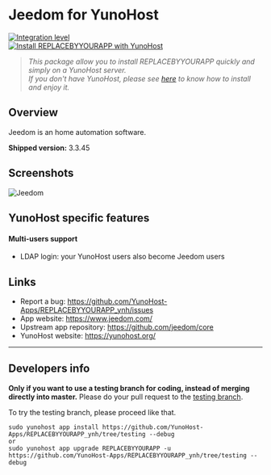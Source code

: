 Jeedom for YunoHost
========

[![Integration level](https://dash.yunohost.org/integration/REPLACEBYYOURAPP.svg)](https://dash.yunohost.org/appci/app/REPLACEBYYOURAPP)  
[![Install REPLACEBYYOURAPP with YunoHost](https://install-app.yunohost.org/install-with-yunohost.png)](https://install-app.yunohost.org/?app=REPLACEBYYOURAPP)

> *This package allow you to install REPLACEBYYOURAPP quickly and simply on a YunoHost server.  
If you don't have YunoHost, please see [here](https://yunohost.org/#/install) to know how to install and enjoy it.*

## Overview
Jeedom is an home automation software.

**Shipped version:** 3.3.45

## Screenshots

![Jeedom](https://www.jeedom.com/site/img/01-Appli-jeedom.png)

## YunoHost specific features

#### Multi-users support

- LDAP login: your YunoHost users also become Jeedom users
## Links

 * Report a bug: https://github.com/YunoHost-Apps/REPLACEBYYOURAPP_ynh/issues
 * App website: https://www.jeedom.com/
 * Upstream app repository: https://github.com/jeedom/core
 * YunoHost website: https://yunohost.org/

---

Developers info
----------------

**Only if you want to use a testing branch for coding, instead of merging directly into master.**
Please do your pull request to the [testing branch](https://github.com/YunoHost-Apps/REPLACEBYYOURAPP_ynh/tree/testing).

To try the testing branch, please proceed like that.
```
sudo yunohost app install https://github.com/YunoHost-Apps/REPLACEBYYOURAPP_ynh/tree/testing --debug
or
sudo yunohost app upgrade REPLACEBYYOURAPP -u https://github.com/YunoHost-Apps/REPLACEBYYOURAPP_ynh/tree/testing --debug
```
